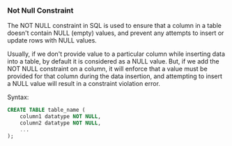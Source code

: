 ### Not Null Constraint

The NOT NULL constraint in SQL is used to ensure that a column in a table doesn't contain NULL (empty) values, and prevent any attempts to insert or update rows with NULL values.

Usually, if we don't provide value to a particular column while inserting data into a table, by default it is considered as a NULL value. But, if we add the NOT NULL constraint on a column, it will enforce that a value must be provided for that column during the data insertion, and attempting to insert a NULL value will result in a constraint violation error.

Syntax:
```sql
CREATE TABLE table_name (
    column1 datatype NOT NULL,
    column2 datatype NOT NULL,
    ...
);
```
